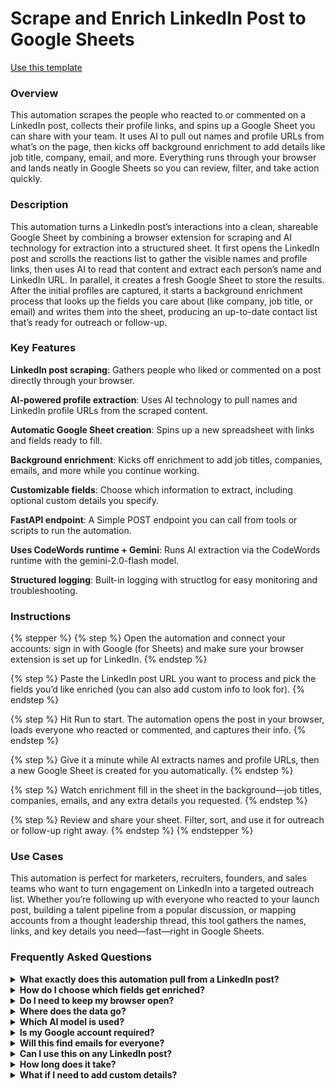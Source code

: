 # Scrape and Enrich LinkedIn Post to Google Sheets

<a href="https://codewords.agemo.ai/run/scrape_and_enrich_linkedin_post_to_google_sheets" class="button primary">Use this template</a>

### Overview

This automation scrapes the people who reacted to or commented on a LinkedIn post, collects their profile links, and spins up a Google Sheet you can share with your team. It uses AI to pull out names and profile URLs from what’s on the page, then kicks off background enrichment to add details like job title, company, email, and more. Everything runs through your browser and lands neatly in Google Sheets so you can review, filter, and take action quickly.

### Description

This automation turns a LinkedIn post’s interactions into a clean, shareable Google Sheet by combining a browser extension for scraping and AI technology for extraction into a structured sheet. It first opens the LinkedIn post and scrolls the reactions list to gather the visible names and profile links, then uses AI to read that content and extract each person’s name and LinkedIn URL. In parallel, it creates a fresh Google Sheet to store the results. After the initial profiles are captured, it starts a background enrichment process that looks up the fields you care about (like company, job title, or email) and writes them into the sheet, producing an up-to-date contact list that’s ready for outreach or follow-up.

### Key Features

**LinkedIn post scraping**: Gathers people who liked or commented on a post directly through your browser.

**AI-powered profile extraction**: Uses AI technology to pull names and LinkedIn profile URLs from the scraped content.

**Automatic Google Sheet creation**: Spins up a new spreadsheet with links and fields ready to fill.

**Background enrichment**: Kicks off enrichment to add job titles, companies, emails, and more while you continue working.

**Customizable fields**: Choose which information to extract, including optional custom details you specify.

**FastAPI endpoint**: A Simple POST endpoint you can call from tools or scripts to run the automation.

**Uses CodeWords runtime + Gemini**: Runs AI extraction via the CodeWords runtime with the gemini-2.0-flash model.

**Structured logging**: Built-in logging with structlog for easy monitoring and troubleshooting.

### Instructions

{% stepper %}
{% step %}
Open the automation and connect your accounts: sign in with Google (for Sheets) and make sure your browser extension is set up for LinkedIn.
{% endstep %}

{% step %}
Paste the LinkedIn post URL you want to process and pick the fields you’d like enriched (you can also add custom info to look for).
{% endstep %}

{% step %}
Hit Run to start. The automation opens the post in your browser, loads everyone who reacted or commented, and captures their info.
{% endstep %}

{% step %}
Give it a minute while AI extracts names and profile URLs, then a new Google Sheet is created for you automatically.
{% endstep %}

{% step %}
Watch enrichment fill in the sheet in the background—job titles, companies, emails, and any extra details you requested.
{% endstep %}

{% step %}
Review and share your sheet. Filter, sort, and use it for outreach or follow-up right away.
{% endstep %}
{% endstepper %}

### Use Cases

This automation is perfect for marketers, recruiters, founders, and sales teams who want to turn engagement on LinkedIn into a targeted outreach list. Whether you’re following up with everyone who reacted to your launch post, building a talent pipeline from a popular discussion, or mapping accounts from a thought leadership thread, this tool gathers the names, links, and key details you need—fast—right in Google Sheets.

### Frequently Asked Questions

<details>

<summary><strong>What exactly does this automation pull from a LinkedIn post?</strong></summary>

It collects the people who reacted to or commented on the post, then uses AI to extract their names and LinkedIn profile URLs. It also starts enrichment to add things like job title, company, email, and more.

</details>

<details>

<summary><strong>How do I choose which fields get enriched?</strong></summary>

In the request, you can pick fields like first name, last name, company, job title, email, location, education, bio, and even a customized outreach message. You can also add your own extra info to look for.

</details>

<details>

<summary><strong>Do I need to keep my browser open?</strong></summary>

The scraping step uses a browser extension to open the post, load reactions, and collect content. Keep the environment that runs the extension available during scraping. After that, enrichment runs in the background.

</details>

<details>

<summary><strong>Where does the data go?</strong></summary>

The automation creates a new Google Sheet and writes the profiles there. As enrichment completes, new columns are filled in automatically.

</details>

<details>

<summary><strong>Which AI model is used?</strong></summary>

It uses the Gemini-2.0-flash model through the CodeWords runtime to parse the scraped content and extract profile info.

</details>

<details>

<summary><strong>Is my Google account required?</strong></summary>

Yes. You need a Google account with permission to create and edit Google Sheets, and the Google Sheets API must be enabled for your account or project.

</details>

<details>

<summary><strong>Will this find emails for everyone?</strong></summary>

Not always. Email lookup can succeed or fail depending on what’s publicly available and your enrichment configuration. You’ll still get names and profile links even if some emails can’t be found.

</details>

<details>

<summary><strong>Can I use this on any LinkedIn post?</strong></summary>

You can use it on posts you can access in your account. If the post or reactions are limited or private, results may be partial.

</details>

<details>

<summary><strong>How long does it take?</strong></summary>

Scraping usually takes a minute or two, depending on the size of the reactions list. Enrichment continues in the background and can take longer as more data is added.

</details>

<details>

<summary><strong>What if I need to add custom details?</strong></summary>

Use the additional information field to describe what you’re looking for (for example: programming languages, years of experience). The AI will try to capture that and add it to the sheet.

</details>
